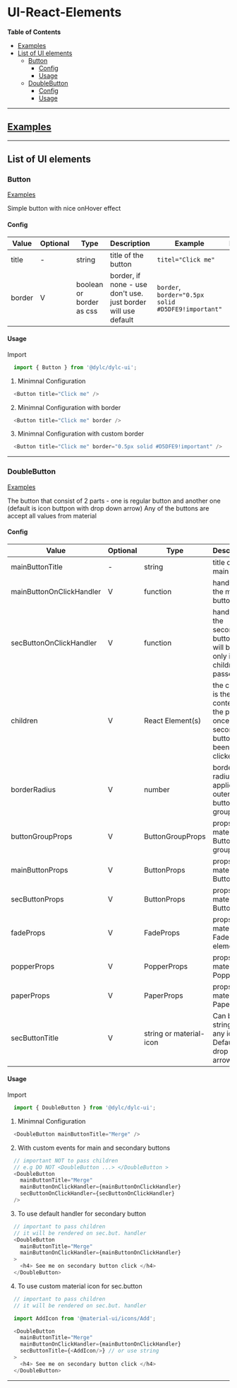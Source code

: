 # UI-React-Elements

**Table of Contents**

- [Examples](#-examples--https---dylcgithubio-ui-react-elements--)
- [List of UI elements](#list-of-ui-elements)
  * [Button](#button)
    + [Config](#config)
    + [Usage](#usage)
  * [DoubleButton](#doublebutton)
    + [Config](#config-1)
    + [Usage](#usage-1)

___
## [Examples](https://dylc.github.io/ui-react-elements/)
___
## List of UI elements

### Button

[Examples](https://dylc.github.io/ui-react-elements/?path=/story/components-button--default-without-border)

Simple button with nice onHover effect

#### Config


| Value       | Optional                       | Type                    | Description                                                                      | Example                                         | More                                                          |
| ----------------------------------- | -- |----------------------- | -------------------------------------------------------------------------------- | ----------------------------------------------- | ------------------------------------------------------------- |
| title  | -                  | string                  | title of the button                                                         | `titel="Click me"`                    |                                                               |
| border  | V                  | boolean or border as css                  | border, if none - use don't use. just border will use default                                                         | `border`, `border="0.5px solid #D5DFE9!important"`

#### Usage

Import 
```javascript
  import { Button } from '@dylc/dylc-ui';
```

1. Minimnal Configuration
```javascript
  <Button title="Click me" />
```

2. Minimnal Configuration with border
```javascript
  <Button title="Click me" border />
```

3. Minimnal Configuration with custom border
```javascript
  <Button title="Click me" border="0.5px solid #D5DFE9!important" />
```

___

### DoubleButton

[Examples](https://dylc.github.io/ui-react-elements/?path=/story/components-doublebutton--default)

The button that consist of 2 parts - one is regular button and another one (default is icon buttpon with drop down arrow)
Any of the buttons are accept all values from material

#### Config

| Value       | Optional                       | Type                    | Description                                                                      | Example                                         | More                                                          |
| ----------------------------------- | -- |----------------------- | -------------------------------------------------------------------------------- | ----------------------------------------------- | ------------------------------------------------------------- |
| mainButtonTitle  | -                  | string                  | title of the main button                                                         | `mainButtonTitle="Click me"`                    |                                                               |
| mainButtonOnClickHandler | V |  function                | handler of the main button                                                       | `mainButtonOnClickHandler={onClickHandler}`     |                                                               |
| secButtonOnClickHandler   | V | function                | handler of the secondary button - will be used only if no children passed        | `secButtonOnClickHandler={onClickHandler}`      |                                                               |
| children                 | V | React Element(s)        | the children is the content of the popper once secondaty button has been clicked | `<h3 style={{ margin: 8 }}> Hello there </h3> ` | has any ts type                                               |
| borderRadius         | V | number                  | border radius applied to outer button group                                      | `borderRadius={12}`                             | default is 4                                                  |
| buttonGroupProps   | V | ButtonGroupProps        | props from material Button group                                                 | `buttonGroupProps={{}}`                         | [Button Group API](https://material-ui.com/api/button-group/) |
| mainButtonProps       | V | ButtonProps             | props from material Button                                                       | `mainButtonProps={{}}`                          | [Button API](https://material-ui.com/api/button/)             |
| secButtonProps        | V | ButtonProps             | props from material Button                                                       | `secButtonProps={{}}`                           | [Button API](https://material-ui.com/api/button/)             |
| fadeProps              | V | FadeProps               | props from material Fade element                                                 | `fadeProps={{}}`                                | [Fade API](https://material-ui.com/api/fade/)                 |
| popperProps            | V | PopperProps             | props from material Popper                                                       | `popperProps={{}}`                              | [Popper API](https://material-ui.com/api/popper/)             |
| paperProps            | V | PaperProps              | props from material Paper                                                        | `paperProps={{}}`                               | [Paper API](https://material-ui.com/api/paper/)               |
| secButtonTitle          | V | string or material-icon | Can be string or any icon. Default is drop down arrow icon                       | `buttonGroupProps={{}}`                         |                                                               |

#### Usage

Import 
```javascript
  import { DoubleButton } from '@dylc/dylc-ui';
```

1. Minimnal Configuration
```javascript
  <DoubleButton mainButtonTitle="Merge" />
```

2. With custom events for main and secondary buttons
```javascript
  // important NOT to pass children
  // e.g DO NOT <DoubleButton ...> </DoubleButton >
  <DoubleButton 
    mainButtonTitle="Merge"
    mainButtonOnClickHandler={mainButtonOnClickHandler}
    secButtonOnClickHandler={secButtonOnClickHandler}
  />
```


3. To use default handler for secondary button
```javascript
  // important to pass children
  // it will be rendered on sec.but. handler
  <DoubleButton 
    mainButtonTitle="Merge"
    mainButtonOnClickHandler={mainButtonOnClickHandler}
  > 
    <h4> See me on secondary button click </h4>
  </DoubleButton> 
```



4. To use custom material icon for sec.button
```javascript
  // important to pass children
  // it will be rendered on sec.but. handler

  import AddIcon from '@material-ui/icons/Add';

  <DoubleButton 
    mainButtonTitle="Merge"
    mainButtonOnClickHandler={mainButtonOnClickHandler}
    secButtonTitle={<AddIcon/>} // or use string
  > 
    <h4> See me on secondary button click </h4>
  </DoubleButton> 
```

___

